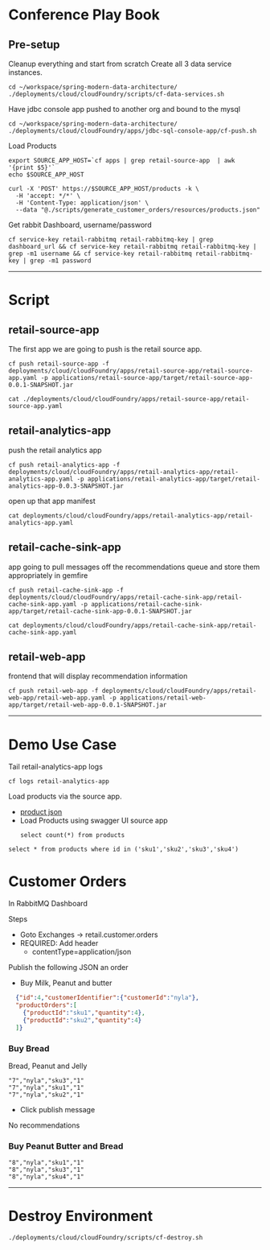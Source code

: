 # Conference Play Book


## Pre-setup 

Cleanup everything and start from scratch
Create all 3 data service instances.

```shell
cd ~/workspace/spring-modern-data-architecture/
./deployments/cloud/cloudFoundry/scripts/cf-data-services.sh
```

Have jdbc console app pushed to another org and bound to the mysql

```shell
cd ~/workspace/spring-modern-data-architecture/
./deployments/cloud/cloudFoundry/apps/jdbc-sql-console-app/cf-push.sh
```

Load Products

```shell
export SOURCE_APP_HOST=`cf apps | grep retail-source-app  | awk  '{print $5}'`
echo $SOURCE_APP_HOST
```

```shell
curl -X 'POST' https://$SOURCE_APP_HOST/products -k \
  -H 'accept: */*' \
  -H 'Content-Type: application/json' \
  --data "@./scripts/generate_customer_orders/resources/products.json" 
```

Get rabbit Dashboard, username/password

```shell
cf service-key retail-rabbitmq retail-rabbitmq-key | grep dashboard_url && cf service-key retail-rabbitmq retail-rabbitmq-key | grep -m1 username && cf service-key retail-rabbitmq retail-rabbitmq-key | grep -m1 password
```

----------------------------------------
# Script

## retail-source-app

The first app we are going to push is the retail source app.


```shell
cf push retail-source-app -f deployments/cloud/cloudFoundry/apps/retail-source-app/retail-source-app.yaml -p applications/retail-source-app/target/retail-source-app-0.0.1-SNAPSHOT.jar
```
```shell
cat ./deployments/cloud/cloudFoundry/apps/retail-source-app/retail-source-app.yaml
```

## retail-analytics-app

push the retail analytics app

```shell
cf push retail-analytics-app -f deployments/cloud/cloudFoundry/apps/retail-analytics-app/retail-analytics-app.yaml -p applications/retail-analytics-app/target/retail-analytics-app-0.0.3-SNAPSHOT.jar
```

open up that app manifest 
```shell
cat deployments/cloud/cloudFoundry/apps/retail-analytics-app/retail-analytics-app.yaml
```


## retail-cache-sink-app

app going to pull messages off the recommendations queue and store them appropriately in gemfire

```shell
cf push retail-cache-sink-app -f deployments/cloud/cloudFoundry/apps/retail-cache-sink-app/retail-cache-sink-app.yaml -p applications/retail-cache-sink-app/target/retail-cache-sink-app-0.0.1-SNAPSHOT.jar
```

```shell
cat deployments/cloud/cloudFoundry/apps/retail-cache-sink-app/retail-cache-sink-app.yaml
```


## retail-web-app

frontend that will display recommendation information

```shell
cf push retail-web-app -f deployments/cloud/cloudFoundry/apps/retail-web-app/retail-web-app.yaml -p applications/retail-web-app/target/retail-web-app-0.0.1-SNAPSHOT.jar
```

----------------------------------
# Demo Use Case

Tail retail-analytics-app logs

```shell
cf logs retail-analytics-app
```


Load products via the source app.

- [product json](https://raw.githubusercontent.com/Tanzu-Solutions-Engineering/spring-modern-data-architecture/main/scripts/generate_customer_orders/resources/products_full.json)
- Load Products using swagger UI source app
  ```roomsql
  select count(*) from products
  ```
  
```roomsql
select * from products where id in ('sku1','sku2','sku3','sku4')
```


# Customer Orders

In RabbitMQ Dashboard

Steps

- Goto Exchanges -> retail.customer.orders
- REQUIRED: Add header
  - contentType=application/json

Publish the following JSON an order

- Buy Milk, Peanut and butter

```json
  {"id":4,"customerIdentifier":{"customerId":"nyla"},
  "productOrders":[
    {"productId":"sku1","quantity":4},
    {"productId":"sku2","quantity":4}
  ]}
```


### Buy Bread


Bread, Peanut and Jelly

```csv
"7","nyla","sku3","1"
"7","nyla","sku1","1"
"7","nyla","sku2","1"
```

- Click publish message

No recommendations

### Buy Peanut Butter and Bread

```csv
"8","nyla","sku1","1"
"8","nyla","sku3","1"
"8","nyla","sku4","1"
```


--------------

# Destroy Environment

```shell
./deployments/cloud/cloudFoundry/scripts/cf-destroy.sh
```
